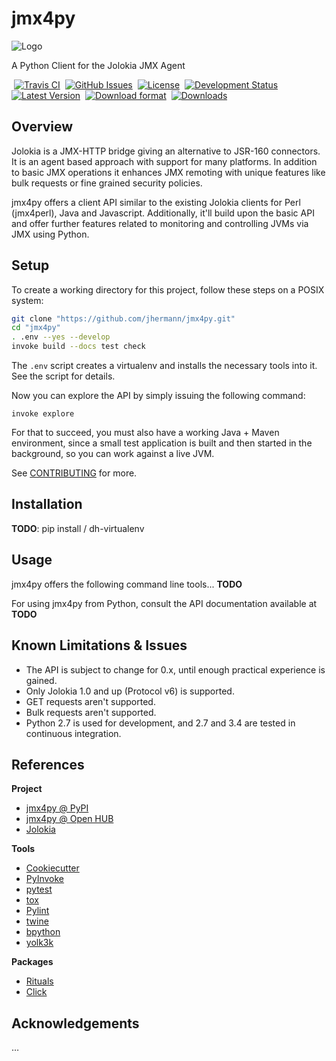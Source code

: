 # jmx4py

![Logo](https://raw.github.com/jhermann/jmx4py/master/docs/_static/jmx4py-logo-64.png)

A Python Client for the Jolokia JMX Agent

 [![Travis CI](https://api.travis-ci.org/jhermann/jmx4py.svg)](https://travis-ci.org/jhermann/jmx4py)
 [![GitHub Issues](https://img.shields.io/github/issues/jhermann/jmx4py.svg)](https://github.com/jhermann/jmx4py/issues)
 [![License](https://img.shields.io/pypi/l/jmx4py.svg)](https://github.com/jhermann/jmx4py/blob/master/LICENSE)
 [![Development Status](https://pypip.in/status/jmx4py/badge.svg)](https://pypi.python.org/pypi/jmx4py/)
 [![Latest Version](https://img.shields.io/pypi/v/jmx4py.svg)](https://pypi.python.org/pypi/jmx4py/)
 [![Download format](https://pypip.in/format/jmx4py/badge.svg)](https://pypi.python.org/pypi/jmx4py/)
 [![Downloads](https://img.shields.io/pypi/dw/jmx4py.svg)](https://pypi.python.org/pypi/jmx4py/)


## Overview

Jolokia is a JMX-HTTP bridge giving an alternative to JSR-160 connectors.
It is an agent based approach with support for many platforms. In addition
to basic JMX operations it enhances JMX remoting with unique features like
bulk requests or fine grained security policies.

jmx4py offers a client API similar to the existing Jolokia clients for Perl
(jmx4perl), Java and Javascript. Additionally, it'll build upon the basic
API and offer further features related to monitoring and controlling JVMs
via JMX using Python.


## Setup

To create a working directory for this project,
follow these steps on a POSIX system:

```sh
git clone "https://github.com/jhermann/jmx4py.git"
cd "jmx4py"
. .env --yes --develop
invoke build --docs test check
```

The ``.env`` script creates a virtualenv and
installs the necessary tools into it.
See the script for details.

Now you can explore the API by simply issuing the following command:

    invoke explore

For that to succeed, you must also have a working Java + Maven environment,
since a small test application is built and then started in the background,
so you can work against a live JVM.

See [CONTRIBUTING](https://github.com/jhermann/jmx4py/blob/master/CONTRIBUTING.md) for more.


## Installation

**TODO**: pip install / dh-virtualenv


## Usage

jmx4py offers the following command line tools... **TODO**

For using jmx4py from Python, consult the API documentation available at **TODO**


## Known Limitations & Issues

* The API is subject to change for 0.x, until enough practical experience is gained.
* Only Jolokia 1.0 and up (Protocol v6) is supported.
* GET requests aren't supported.
* Bulk requests aren't supported.
* Python 2.7 is used for development, and 2.7 and 3.4 are tested in continuous integration.


## References

**Project**

* [jmx4py @ PyPI](http://pypi.python.org/pypi/jmx4py/)
* [jmx4py @ Open HUB](https://www.openhub.net/p/jmx4py)
* [Jolokia](http://www.jolokia.org/)

**Tools**

* [Cookiecutter](http://cookiecutter.readthedocs.io/en/latest/)
* [PyInvoke](http://www.pyinvoke.org/)
* [pytest](http://pytest.org/latest/contents.html)
* [tox](https://tox.readthedocs.io/en/latest/)
* [Pylint](http://docs.pylint.org/)
* [twine](https://github.com/pypa/twine#twine)
* [bpython](http://docs.bpython-interpreter.org/)
* [yolk3k](https://github.com/myint/yolk#yolk)

**Packages**

* [Rituals](https://jhermann.github.io/rituals)
* [Click](http://click.pocoo.org/)


## Acknowledgements

…

